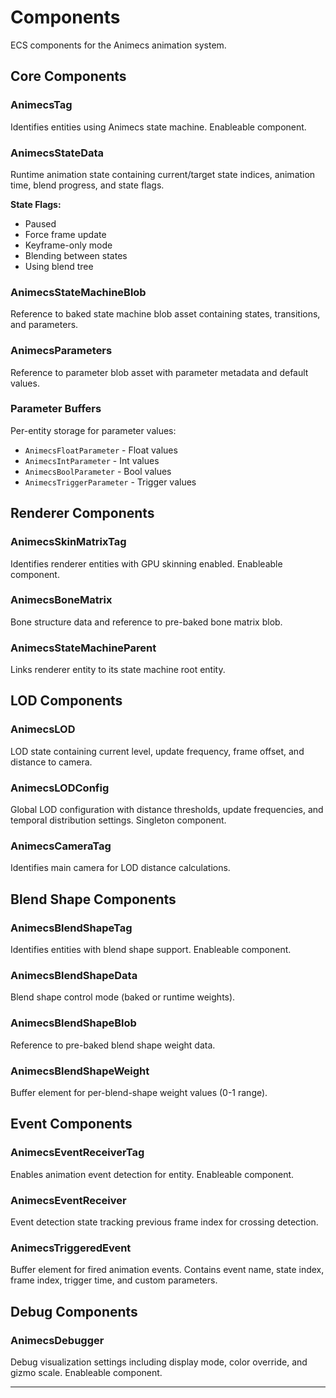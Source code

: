 # Components

ECS components for the Animecs animation system.

## Core Components

### AnimecsTag

Identifies entities using Animecs state machine. Enableable component.

### AnimecsStateData

Runtime animation state containing current/target state indices, animation time, blend progress, and state flags.

**State Flags:**
- Paused
- Force frame update
- Keyframe-only mode
- Blending between states
- Using blend tree

### AnimecsStateMachineBlob

Reference to baked state machine blob asset containing states, transitions, and parameters.

### AnimecsParameters

Reference to parameter blob asset with parameter metadata and default values.

### Parameter Buffers

Per-entity storage for parameter values:
- `AnimecsFloatParameter` - Float values
- `AnimecsIntParameter` - Int values
- `AnimecsBoolParameter` - Bool values
- `AnimecsTriggerParameter` - Trigger values

## Renderer Components

### AnimecsSkinMatrixTag

Identifies renderer entities with GPU skinning enabled. Enableable component.

### AnimecsBoneMatrix

Bone structure data and reference to pre-baked bone matrix blob.

### AnimecsStateMachineParent

Links renderer entity to its state machine root entity.

## LOD Components

### AnimecsLOD

LOD state containing current level, update frequency, frame offset, and distance to camera.

### AnimecsLODConfig

Global LOD configuration with distance thresholds, update frequencies, and temporal distribution settings. Singleton component.

### AnimecsCameraTag

Identifies main camera for LOD distance calculations.

## Blend Shape Components

### AnimecsBlendShapeTag

Identifies entities with blend shape support. Enableable component.

### AnimecsBlendShapeData

Blend shape control mode (baked or runtime weights).

### AnimecsBlendShapeBlob

Reference to pre-baked blend shape weight data.

### AnimecsBlendShapeWeight

Buffer element for per-blend-shape weight values (0-1 range).

## Event Components

### AnimecsEventReceiverTag

Enables animation event detection for entity. Enableable component.

### AnimecsEventReceiver

Event detection state tracking previous frame index for crossing detection.

### AnimecsTriggeredEvent

Buffer element for fired animation events. Contains event name, state index, frame index, trigger time, and custom parameters.

## Debug Components

### AnimecsDebugger

Debug visualization settings including display mode, color override, and gizmo scale. Enableable component.

---